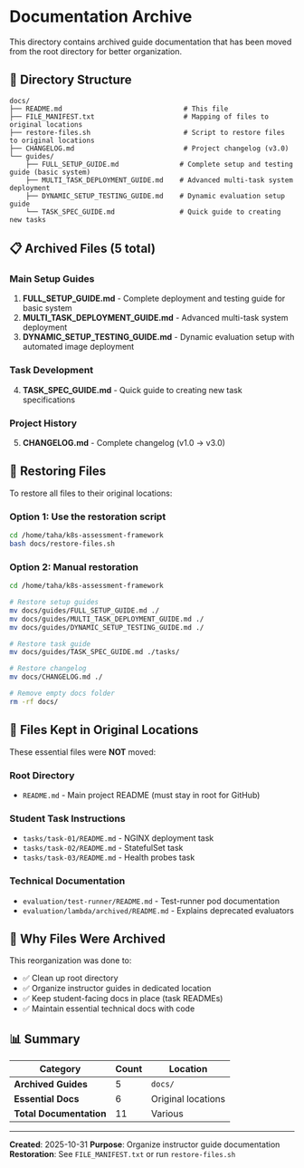 # Documentation Archive

This directory contains archived guide documentation that has been moved from the root directory for better organization.

## 📁 Directory Structure

```
docs/
├── README.md                              # This file
├── FILE_MANIFEST.txt                      # Mapping of files to original locations
├── restore-files.sh                       # Script to restore files to original locations
├── CHANGELOG.md                           # Project changelog (v3.0)
└── guides/
    ├── FULL_SETUP_GUIDE.md               # Complete setup and testing guide (basic system)
    ├── MULTI_TASK_DEPLOYMENT_GUIDE.md    # Advanced multi-task system deployment
    ├── DYNAMIC_SETUP_TESTING_GUIDE.md    # Dynamic evaluation setup guide
    └── TASK_SPEC_GUIDE.md                # Quick guide to creating new tasks
```

## 📋 Archived Files (5 total)

### Main Setup Guides
1. **FULL_SETUP_GUIDE.md** - Complete deployment and testing guide for basic system
2. **MULTI_TASK_DEPLOYMENT_GUIDE.md** - Advanced multi-task system deployment
3. **DYNAMIC_SETUP_TESTING_GUIDE.md** - Dynamic evaluation setup with automated image deployment

### Task Development
4. **TASK_SPEC_GUIDE.md** - Quick guide to creating new task specifications

### Project History
5. **CHANGELOG.md** - Complete changelog (v1.0 → v3.0)

## 🔄 Restoring Files

To restore all files to their original locations:

### Option 1: Use the restoration script
```bash
cd /home/taha/k8s-assessment-framework
bash docs/restore-files.sh
```

### Option 2: Manual restoration
```bash
cd /home/taha/k8s-assessment-framework

# Restore setup guides
mv docs/guides/FULL_SETUP_GUIDE.md ./
mv docs/guides/MULTI_TASK_DEPLOYMENT_GUIDE.md ./
mv docs/guides/DYNAMIC_SETUP_TESTING_GUIDE.md ./

# Restore task guide
mv docs/guides/TASK_SPEC_GUIDE.md ./tasks/

# Restore changelog
mv docs/CHANGELOG.md ./

# Remove empty docs folder
rm -rf docs/
```

## 📝 Files Kept in Original Locations

These essential files were **NOT** moved:

### Root Directory
- `README.md` - Main project README (must stay in root for GitHub)

### Student Task Instructions
- `tasks/task-01/README.md` - NGINX deployment task
- `tasks/task-02/README.md` - StatefulSet task
- `tasks/task-03/README.md` - Health probes task

### Technical Documentation
- `evaluation/test-runner/README.md` - Test-runner pod documentation
- `evaluation/lambda/archived/README.md` - Explains deprecated evaluators

## 🎯 Why Files Were Archived

This reorganization was done to:
- ✅ Clean up root directory
- ✅ Organize instructor guides in dedicated location
- ✅ Keep student-facing docs in place (task READMEs)
- ✅ Maintain essential technical docs with code

## 📊 Summary

| Category | Count | Location |
|----------|-------|----------|
| **Archived Guides** | 5 | `docs/` |
| **Essential Docs** | 6 | Original locations |
| **Total Documentation** | 11 | Various |

---

**Created**: 2025-10-31
**Purpose**: Organize instructor guide documentation
**Restoration**: See `FILE_MANIFEST.txt` or run `restore-files.sh`
